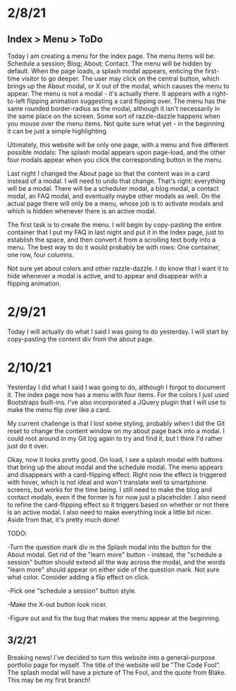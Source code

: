 # 2/8/21

## Index > Menu > ToDo

Today I am creating a menu for the index page. The menu items will be: Schedule a session; Blog; About; Contact. The menu will be hidden by default. When the page loads, a splash modal appears, enticing the first-time visitor to go deeper. The user may click on the central button, which brings up the About modal, or X out of the modal, which causes the menu to appear. The menu is not a modal - it's actually there. It appears with a right-to-left flipping animation suggesting a card flipping over. The menu has the same rounded border-radius as the modal, although it isn't necessarily in the same place on the screen. Some sort of razzle-dazzle happens when you mouse over the menu items. Not quite sure what yet - in the beginning it can be just a simple highlighting.

Ultimately, this website will be only one page, with a menu and five different possible modals: The splash modal appears upon page-load, and the other four modals appear when you click the corresponding button in the menu. 

Last night I changed the About page so that the content was in a card instead of a modal. I will need to undo that change. That's right: everything will be a modal. There will be a scheduler modal, a blog modal, a contact modal, an FAQ modal, and eventually maybe other modals as well. On the actual page there will only be a menu, whose job is to activate modals and which is hidden whenever there is an active modal.

The first task is to create the menu. I will begin by copy-pasting the entire container that I put my FAQ in last night and put it in the Index page, just to establish the space, and then convert it from a scrolling text body into a menu. The best way to do it would probably be with rows: One container, one row, four columns.

Not sure yet about colors and other razzle-dazzle. I do know that I want it to hide whenever a modal is active, and to appear and disappear with a flipping animation.

# 2/9/21

Today I will actually do what I said I was going to do yesterday. I will start by copy-pasting the content div from the about page.

# 2/10/21

Yesterday I did what I said I was going to do, although I forgot to document it. The index page now has a menu with four items. For the colors I just used Bootstraps built-ins. I've also incorporated a JQuery plugin that I will use to make the menu flip over like a card.

My current challenge is that I lost some styling, probably when I did the Git reset to change the content window on my about page back into a modal. I could root around in my Git log again to try and find it, but I think I'd rather just do it over.

Okay, now it looks pretty good. On load, I see a splash modal with buttons that bring up the about modal and the schedule modal. The menu appears and disappears with a card-flipping effect. Right now the effect is triggered with hover, which is not ideal and won't translate well to smartphone screens, but works for the time being. I still need to make the blog and contact modals, even if the former is for now just a placeholder. I also need to refine the card-flipping effect so it triggers based on whether or not there is an active modal. I also need to make everything look a little bit nicer. Aside from that, it's pretty much done!

TODO: 

-Turn the question mark div in the Splash modal into the button for the About modal. Get rid of the "learn more" button - instead, the "schedule a session" button should extend all the way across the modal, and the words "learn more" should appear on either side of the question mark. Not sure what color. Consider adding a flip effect on click.

-Pick one "schedule a session" button style.

-Make the X-out button look nicer.

-Figure out and fix the bug that makes the menu appear at the beginning.

## 3/2/21

Breaking news! I've decided to turn this website into a general-purpose portfolio page for myself. The title of the website will be "The Code Fool". The splash modal will have a picture of The Fool, and the quote from Blake. This may be my first branch!